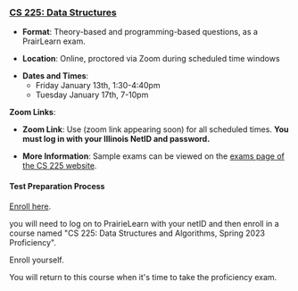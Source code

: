 <!--
7/6/2018 -- waf@illinois.edu
- Initial update.
-->

### <a name="CS225" class="anchor"></a>[CS 225: Data Structures](https://courses.engr.illinois.edu/cs225/)

* **Format**: Theory-based and programming-based questions, as a PrairLearn exam.
<!--- -->
* **Location**: Online, proctored via Zoom during scheduled time windows
<!--- -->
* **Dates and Times**:
    * Friday January 13th, 1:30-4:40pm
    * Tuesday January 17th, 7-10pm
<!--- -->

**Zoom Links**: 
<!--- -->
* **Zoom Link**: Use (zoom link appearing soon) for all scheduled times.
**You must log in with your Illinois NetID and password.** 
<!--- -->
* **More Information**: Sample exams can be viewed on the [exams page of the CS 225 website](https://courses.engr.illinois.edu/cs225/sp2018//exams/#practice-exams).

#### Test Preparation Process

[Enroll here](https://prairielearn.engr.illinois.edu/pl/enroll).
<!--- -->
you will need to log on to PrairieLearn with your netID and then enroll in a
course named "CS 225: Data Structures and Algorithms, Spring 2023 Proficiency".
<!--- -->
Enroll yourself.
<!--- -->
You will return to this course when it's time to take the proficiency
exam.

